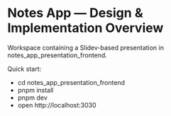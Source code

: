 # Notes App — Design & Implementation Overview

Workspace containing a Slidev-based presentation in notes_app_presentation_frontend.

Quick start:
- cd notes_app_presentation_frontend
- pnpm install
- pnpm dev
- open http://localhost:3030